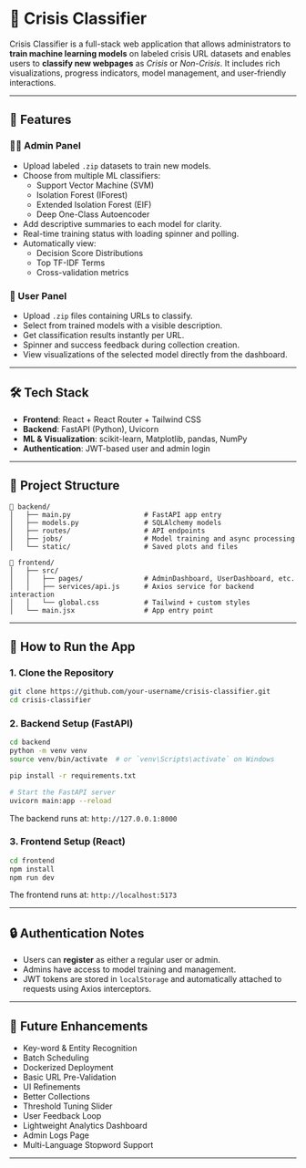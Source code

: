 # 🚨 Crisis Classifier

Crisis Classifier is a full-stack web application that allows administrators to **train machine learning models** on labeled crisis URL datasets and enables users to **classify new webpages** as *Crisis* or *Non-Crisis*. It includes rich visualizations, progress indicators, model management, and user-friendly interactions.

---

## 🧩 Features

### 👨‍💼 Admin Panel
- Upload labeled `.zip` datasets to train new models.
- Choose from multiple ML classifiers:
  - Support Vector Machine (SVM)
  - Isolation Forest (IForest)
  - Extended Isolation Forest (EIF)
  - Deep One-Class Autoencoder
- Add descriptive summaries to each model for clarity.
- Real-time training status with loading spinner and polling.
- Automatically view:
  - Decision Score Distributions
  - Top TF-IDF Terms
  - Cross-validation metrics

### 👤 User Panel
- Upload `.zip` files containing URLs to classify.
- Select from trained models with a visible description.
- Get classification results instantly per URL.
- Spinner and success feedback during collection creation.
- View visualizations of the selected model directly from the dashboard.

---

## 🛠️ Tech Stack

- **Frontend**: React + React Router + Tailwind CSS
- **Backend**: FastAPI (Python), Uvicorn
- **ML & Visualization**: scikit-learn, Matplotlib, pandas, NumPy
- **Authentication**: JWT-based user and admin login

---

## 📁 Project Structure

```
📁 backend/
│   ├── main.py                  # FastAPI app entry
│   ├── models.py                # SQLAlchemy models
│   ├── routes/                  # API endpoints
│   ├── jobs/                    # Model training and async processing
│   └── static/                  # Saved plots and files

📁 frontend/
│   ├── src/
│   │   ├── pages/               # AdminDashboard, UserDashboard, etc.
│   │   ├── services/api.js      # Axios service for backend interaction
│   │   └── global.css           # Tailwind + custom styles
│   └── main.jsx                 # App entry point
```

---

## 🚀 How to Run the App

### 1. Clone the Repository
```bash
git clone https://github.com/your-username/crisis-classifier.git
cd crisis-classifier
```

### 2. Backend Setup (FastAPI)
```bash
cd backend
python -m venv venv
source venv/bin/activate  # or `venv\Scripts\activate` on Windows

pip install -r requirements.txt

# Start the FastAPI server
uvicorn main:app --reload
```

The backend runs at: `http://127.0.0.1:8000`

### 3. Frontend Setup (React)
```bash
cd frontend
npm install
npm run dev
```

The frontend runs at: `http://localhost:5173`

---

## 🔒 Authentication Notes

- Users can **register** as either a regular user or admin.
- Admins have access to model training and management.
- JWT tokens are stored in `localStorage` and automatically attached to requests using Axios interceptors.

---

## 🧠 Future Enhancements

- Key-word & Entity Recognition
- Batch Scheduling
- Dockerized Deployment
- Basic URL Pre-Validation
- UI Refinements
- Better Collections
- Threshold Tuning Slider
- User Feedback Loop
- Lightweight Analytics Dashboard
- Admin Logs Page
- Multi-Language Stopword Support

---

